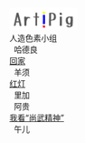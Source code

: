 <div class="logo-container">
    <div class="logo-image"><img src="pic/text-logo.png" width="120px" alt=“LOGO”></div>
    <div class="logo-text">人造色素小组</div>
</div>
<div class="isolate"></div>

<!-- - <strong>作品归档</strong>

    - <i class="fa fa-street-view fa-fw"></i> 哈德良  
        
    - [回家](hdl/回家.md)

    - <i class="fa fa-bug fa-fw"></i> 羊须

    - [红灯](yx/红灯.md)

    - 里加
    - 阿贵
    - 午儿 -->

<div class="new-sidebar">

<div class="member" onclick="PushWorkListhdl()"><i class="fa fa-street-view"></i>&nbsp;&nbsp;哈德良</a></div>
    <div class="work-list" id="hdl-work-list">
        <a href="#/hdl/回家" class="works">回家</a>
    </div>

<div class="member" onclick="PushWorkListyx()"><i class="fa fa-bug"></i>&nbsp;&nbsp;羊须</div>
    <div class="work-list" id="yx-work-list">
        <a href="#/yx/红灯" class="works">红灯</a>
    </div>

<div class="member"><i class="fa fa-spinner"></i>&nbsp;&nbsp;里加</div>

<div class="member" onclick="PushWorkListag()"><i class="fa fa-bicycle"></i>&nbsp;&nbsp;阿贵</div>
    <div class="work-list" id="ag-work-list">
        <a href="#/ag/我看尚武精神" class="works">我看“尚武精神”</a>
    </div>

<div class="member"><i class="fa fa-bug"></i>&nbsp;&nbsp;午儿</div>

</div>